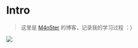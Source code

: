 # Intro

>  这里是 [M4n5ter](https://github.com/m4n5ter) 的博客，记录我的学习过程 ：)


<img src=https://raw.fastgit.org/M4n5ter/m4n5ter.github.io/main/assets/smile.jpg>
